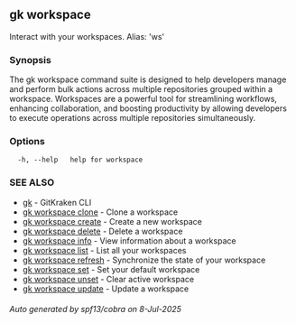 ## gk workspace

Interact with your workspaces. Alias: 'ws'

### Synopsis


The gk workspace command suite is designed to help developers manage and perform bulk actions 
across multiple repositories grouped within a workspace. Workspaces are a powerful tool for 
streamlining workflows, enhancing collaboration, and boosting productivity by allowing developers
to execute operations across multiple repositories simultaneously.


### Options

```
  -h, --help   help for workspace
```

### SEE ALSO

* [gk](gk.md)	 - GitKraken CLI
* [gk workspace clone](gk_workspace_clone.md)	 - Clone a workspace
* [gk workspace create](gk_workspace_create.md)	 - Create a new workspace
* [gk workspace delete](gk_workspace_delete.md)	 - Delete a workspace
* [gk workspace info](gk_workspace_info.md)	 - View information about a workspace
* [gk workspace list](gk_workspace_list.md)	 - List all your workspaces
* [gk workspace refresh](gk_workspace_refresh.md)	 - Synchronize the state of your workspace
* [gk workspace set](gk_workspace_set.md)	 - Set your default workspace
* [gk workspace unset](gk_workspace_unset.md)	 - Clear active workspace
* [gk workspace update](gk_workspace_update.md)	 - Update a workspace

###### Auto generated by spf13/cobra on 8-Jul-2025
